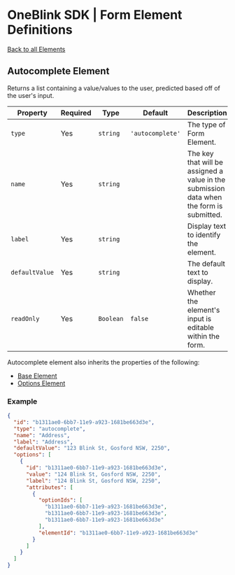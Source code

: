# OneBlink SDK | Form Element Definitions

[Back to all Elements](../README.md)

## Autocomplete Element

Returns a list containing a value/values to the user, predicted based off of the user's input.

| Property       | Required | Type      | Default          | Description                                                                                        |
| -------------- | -------- | --------- | ---------------- | -------------------------------------------------------------------------------------------------- |
| `type`         | Yes      | `string`  | `'autocomplete'` | The type of Form Element. |
| `name`         | Yes      | `string`  |                  | The key that will be assigned a value in the submission data when the form is submitted. |
| `label`        | Yes      | `string`  |                  | Display text to identify the element. |
| `defaultValue` | Yes      | `string`  |                  | The default text to display. |
| `readOnly`     | Yes      | `Boolean` | `false`          | Whether the element's input is editable within the form. |

Autocomplete element also inherits the properties of the following:

-   [Base Element](./base-element.md)
-   [Options Element](./options-element.md)

### Example

```JSON
{
  "id": "b1311ae0-6bb7-11e9-a923-1681be663d3e",
  "type": "autocomplete",
  "name": "Address",
  "label": "Address",
  "defaultValue": "123 Blink St, Gosford NSW, 2250",
  "options": [
    {
      "id": "b1311ae0-6bb7-11e9-a923-1681be663d3e",
      "value": "124 Blink St, Gosford NSW, 2250",
      "label": "124 Blink St, Gosford NSW, 2250",
      "attributes": [
        {
          "optionIds": [
            "b1311ae0-6bb7-11e9-a923-1681be663d3e",
            "b1311ae0-6bb7-11e9-a923-1681be663d3e",
            "b1311ae0-6bb7-11e9-a923-1681be663d3e"
          ],
          "elementId": "b1311ae0-6bb7-11e9-a923-1681be663d3e"
        }
      ]
    }
  ]
}
```
